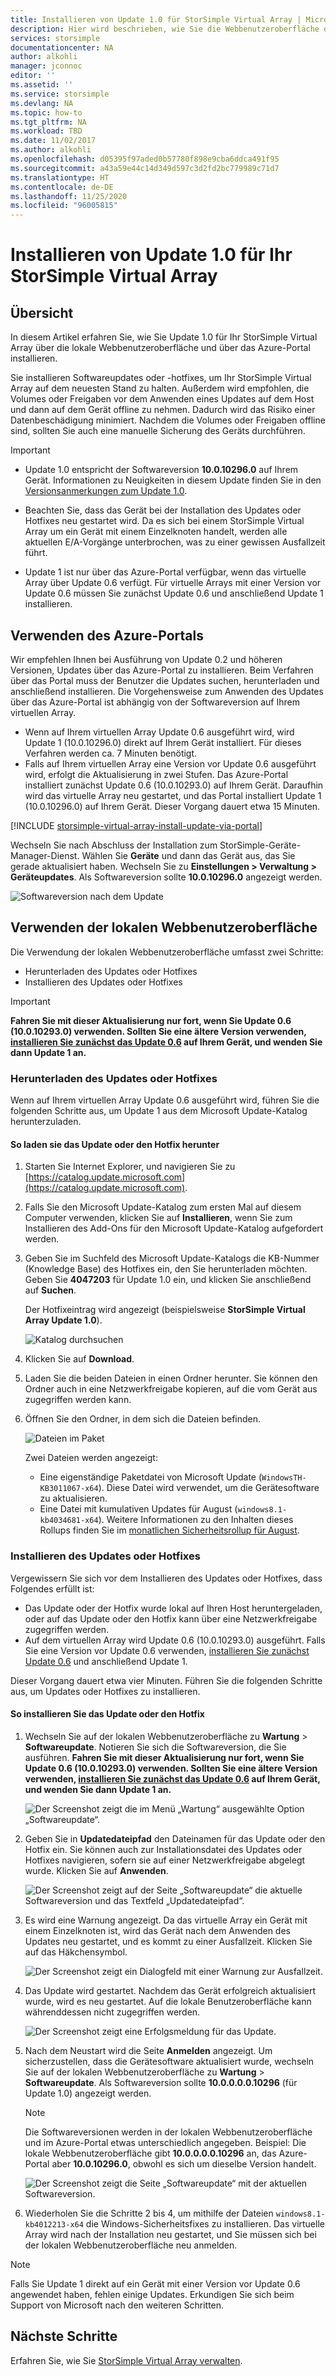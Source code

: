 ```yaml
---
title: Installieren von Update 1.0 für StorSimple Virtual Array | Microsoft-Dokumentation
description: Hier wird beschrieben, wie Sie die Webbenutzeroberfläche der StorSimple Virtual Array-Lösung verwenden, um Update 1.0 über das Azure-Portal und die Hotfixmethode anzuwenden.
services: storsimple
documentationcenter: NA
author: alkohli
manager: jconnoc
editor: ''
ms.assetid: ''
ms.service: storsimple
ms.devlang: NA
ms.topic: how-to
ms.tgt_pltfrm: NA
ms.workload: TBD
ms.date: 11/02/2017
ms.author: alkohli
ms.openlocfilehash: d05395f97aded0b57780f898e9cba6ddca491f95
ms.sourcegitcommit: a43a59e44c14d349d597c3d2fd2bc779989c71d7
ms.translationtype: HT
ms.contentlocale: de-DE
ms.lasthandoff: 11/25/2020
ms.locfileid: "96005815"
---
```

# <a name="install-update-10-on-your-storsimple-virtual-array"></a>Installieren von Update 1.0 für Ihr StorSimple Virtual Array

## <a name="overview"></a>Übersicht

In diesem Artikel erfahren Sie, wie Sie Update 1.0 für Ihr StorSimple Virtual Array über die lokale Webbenutzeroberfläche und über das Azure-Portal installieren.

Sie installieren Softwareupdates oder -hotfixes, um Ihr StorSimple Virtual Array auf dem neuesten Stand zu halten. Außerdem wird empfohlen, die Volumes oder Freigaben vor dem Anwenden eines Updates auf dem Host und dann auf dem Gerät offline zu nehmen. Dadurch wird das Risiko einer Datenbeschädigung minimiert. Nachdem die Volumes oder Freigaben offline sind, sollten Sie auch eine manuelle Sicherung des Geräts durchführen.

> [!IMPORTANT]
>
> - Update 1.0 entspricht der Softwareversion **10.0.10296.0** auf Ihrem Gerät. Informationen zu Neuigkeiten in diesem Update finden Sie in den [Versionsanmerkungen zum Update 1.0](storsimple-virtual-array-update-1-release-notes.md).
>
> - Beachten Sie, dass das Gerät bei der Installation des Updates oder Hotfixes neu gestartet wird. Da es sich bei einem StorSimple Virtual Array um ein Gerät mit einem Einzelknoten handelt, werden alle aktuellen E/A-Vorgänge unterbrochen, was zu einer gewissen Ausfallzeit führt.
>
> - Update 1 ist nur über das Azure-Portal verfügbar, wenn das virtuelle Array über Update 0.6 verfügt. Für virtuelle Arrays mit einer Version vor Update 0.6 müssen Sie zunächst Update 0.6 und anschließend Update 1 installieren.

## <a name="use-the-azure-portal"></a>Verwenden des Azure-Portals

Wir empfehlen Ihnen bei Ausführung von Update 0.2 und höheren Versionen, Updates über das Azure-Portal zu installieren. Beim Verfahren über das Portal muss der Benutzer die Updates suchen, herunterladen und anschließend installieren. Die Vorgehensweise zum Anwenden des Updates über das Azure-Portal ist abhängig von der Softwareversion auf Ihrem virtuellen Array.

 - Wenn auf Ihrem virtuellen Array Update 0.6 ausgeführt wird, wird Update 1 (10.0.10296.0) direkt auf Ihrem Gerät installiert. Für dieses Verfahren werden ca. 7 Minuten benötigt.
 - Falls auf Ihrem virtuellen Array eine Version vor Update 0.6 ausgeführt wird, erfolgt die Aktualisierung in zwei Stufen. Das Azure-Portal installiert zunächst Update 0.6 (10.0.10293.0) auf Ihrem Gerät. Daraufhin wird das virtuelle Array neu gestartet, und das Portal installiert Update 1 (10.0.10296.0) auf Ihrem Gerät. Dieser Vorgang dauert etwa 15 Minuten.


[!INCLUDE [storsimple-virtual-array-install-update-via-portal](../../includes/storsimple-virtual-array-install-update-via-portal-1.md)]

Wechseln Sie nach Abschluss der Installation zum StorSimple-Geräte-Manager-Dienst. Wählen Sie **Geräte** und dann das Gerät aus, das Sie gerade aktualisiert haben. Wechseln Sie zu **Einstellungen > Verwaltung > Geräteupdates**. Als Softwareversion sollte **10.0.10296.0** angezeigt werden.

![Softwareversion nach dem Update](./media/storsimple-virtual-array-install-update-1/azupdate17m1.png)

## <a name="use-the-local-web-ui"></a>Verwenden der lokalen Webbenutzeroberfläche

Die Verwendung der lokalen Webbenutzeroberfläche umfasst zwei Schritte:

* Herunterladen des Updates oder Hotfixes
* Installieren des Updates oder Hotfixes

> [!IMPORTANT] 
> **Fahren Sie mit dieser Aktualisierung nur fort, wenn Sie Update 0.6 (10.0.10293.0) verwenden. Sollten Sie eine ältere Version verwenden, [installieren Sie zunächst das Update 0.6](storsimple-virtual-array-install-update-06.md) auf Ihrem Gerät, und wenden Sie dann Update 1 an.**

### <a name="download-the-update-or-the-hotfix"></a>Herunterladen des Updates oder Hotfixes

Wenn auf Ihrem virtuellen Array Update 0.6 ausgeführt wird, führen Sie die folgenden Schritte aus, um Update 1 aus dem Microsoft Update-Katalog herunterzuladen.

#### <a name="to-download-the-update-or-the-hotfix"></a>So laden sie das Update oder den Hotfix herunter

1. Starten Sie Internet Explorer, und navigieren Sie zu [https://catalog.update.microsoft.com](https://catalog.update.microsoft.com).

2. Falls Sie den Microsoft Update-Katalog zum ersten Mal auf diesem Computer verwenden, klicken Sie auf **Installieren**, wenn Sie zum Installieren des Add-Ons für den Microsoft Update-Katalog aufgefordert werden.

3. Geben Sie im Suchfeld des Microsoft Update-Katalogs die KB-Nummer (Knowledge Base) des Hotfixes ein, den Sie herunterladen möchten. Geben Sie **4047203** für Update 1.0 ein, und klicken Sie anschließend auf **Suchen**.
   
    Der Hotfixeintrag wird angezeigt (beispielsweise **StorSimple Virtual Array Update 1.0**).
   
    ![Katalog durchsuchen](./media/storsimple-virtual-array-install-update-1/download1.png)

4. Klicken Sie auf **Download**.

5. Laden Sie die beiden Dateien in einen Ordner herunter. Sie können den Ordner auch in eine Netzwerkfreigabe kopieren, auf die vom Gerät aus zugegriffen werden kann.

6. Öffnen Sie den Ordner, in dem sich die Dateien befinden.

    ![Dateien im Paket](./media/storsimple-virtual-array-install-update-1/update01folder.png)

    Zwei Dateien werden angezeigt:
    -  Eine eigenständige Paketdatei von Microsoft Update (`WindowsTH-KB3011067-x64`). Diese Datei wird verwendet, um die Gerätesoftware zu aktualisieren.
    - Eine Datei mit kumulativen Updates für August (`windows8.1-kb4034681-x64`). Weitere Informationen zu den Inhalten dieses Rollups finden Sie im [monatlichen Sicherheitsrollup für August](https://support.microsoft.com/help/4034681/windows-8-1-windows-server-2012-r2-update-kb40346810).

### <a name="install-the-update-or-the-hotfix"></a>Installieren des Updates oder Hotfixes

Vergewissern Sie sich vor dem Installieren des Updates oder Hotfixes, dass Folgendes erfüllt ist:

 - Das Update oder der Hotfix wurde lokal auf Ihren Host heruntergeladen, oder auf das Update oder den Hotfix kann über eine Netzwerkfreigabe zugegriffen werden.
 - Auf dem virtuellen Array wird Update 0.6 (10.0.10293.0) ausgeführt. Falls Sie eine Version vor Update 0.6 verwenden, [installieren Sie zunächst Update 0.6](storsimple-virtual-array-install-update-06.md) und anschließend Update 1.

Dieser Vorgang dauert etwa vier Minuten. Führen Sie die folgenden Schritte aus, um Updates oder Hotfixes zu installieren.

#### <a name="to-install-the-update-or-the-hotfix"></a>So installieren Sie das Update oder den Hotfix

1. Wechseln Sie auf der lokalen Webbenutzeroberfläche zu **Wartung** > **Softwareupdate**. Notieren Sie sich die Softwareversion, die Sie ausführen. **Fahren Sie mit dieser Aktualisierung nur fort, wenn Sie Update 0.6 (10.0.10293.0) verwenden. Sollten Sie eine ältere Version verwenden, [installieren Sie zunächst das Update 0.6](storsimple-virtual-array-install-update-06.md) auf Ihrem Gerät, und wenden Sie dann Update 1 an.**
   
    ![Der Screenshot zeigt die im Menü „Wartung“ ausgewählte Option „Softwareupdate“.](./media/storsimple-virtual-array-install-update-1/update1m.png)

2. Geben Sie in **Updatedateipfad** den Dateinamen für das Update oder den Hotfix ein. Sie können auch zur Installationsdatei des Updates oder Hotfixes navigieren, sofern sie auf einer Netzwerkfreigabe abgelegt wurde. Klicken Sie auf **Anwenden**.
   
    ![Der Screenshot zeigt auf der Seite „Softwareupdate“ die aktuelle Softwareversion und das Textfeld „Updatedateipfad“.](./media/storsimple-virtual-array-install-update-1/update2m.png)

3. Es wird eine Warnung angezeigt. Da das virtuelle Array ein Gerät mit einem Einzelknoten ist, wird das Gerät nach dem Anwenden des Updates neu gestartet, und es kommt zu einer Ausfallzeit. Klicken Sie auf das Häkchensymbol.
   
   ![Der Screenshot zeigt ein Dialogfeld mit einer Warnung zur Ausfallzeit.](./media/storsimple-virtual-array-install-update-1/update3m.png)

4. Das Update wird gestartet. Nachdem das Gerät erfolgreich aktualisiert wurde, wird es neu gestartet. Auf die lokale Benutzeroberfläche kann währenddessen nicht zugegriffen werden.
   
    ![Der Screenshot zeigt eine Erfolgsmeldung für das Update.](./media/storsimple-virtual-array-install-update-1/update5m.png)

5. Nach dem Neustart wird die Seite **Anmelden** angezeigt. Um sicherzustellen, dass die Gerätesoftware aktualisiert wurde, wechseln Sie auf der lokalen Webbenutzeroberfläche zu **Wartung** >  **Softwareupdate**. Als Softwareversion sollte **10.0.0.0.0.10296** (für Update 1.0) angezeigt werden.
   
   > [!NOTE]
   > Die Softwareversionen werden in der lokalen Webbenutzeroberfläche und im Azure-Portal etwas unterschiedlich angegeben. Beispiel: Die lokale Webbenutzeroberfläche gibt **10.0.0.0.0.10296** an, das Azure-Portal aber **10.0.10296.0**, obwohl es sich um dieselbe Version handelt.
   
    ![Der Screenshot zeigt die Seite „Softwareupdate“ mit der aktuellen Softwareversion.](./media/storsimple-virtual-array-install-update-1/update6m.png)

6. Wiederholen Sie die Schritte 2 bis 4, um mithilfe der Dateien `windows8.1-kb4012213-x64` die Windows-Sicherheitsfixes zu installieren. Das virtuelle Array wird nach der Installation neu gestartet, und Sie müssen sich bei der lokalen Webbenutzeroberfläche neu anmelden.

> [!NOTE]
> Falls Sie Update 1 direkt auf ein Gerät mit einer Version vor Update 0.6 angewendet haben, fehlen einige Updates. Erkundigen Sie sich beim Support von Microsoft nach den weiteren Schritten.

## <a name="next-steps"></a>Nächste Schritte

Erfahren Sie, wie Sie [StorSimple Virtual Array verwalten](storsimple-ova-web-ui-admin.md).
